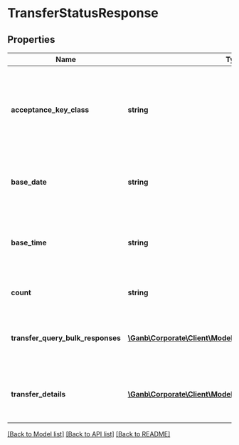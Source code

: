 # TransferStatusResponse

## Properties
Name | Type | Description | Notes
------------ | ------------- | ------------- | -------------
**acceptance_key_class** | **string** | 照会対象キー区分 半角数字 リクエストしたときと同じ内容 照会対象のキー 1：振込申請照会対象指定、2：振込一括照会対象指定 | 
**base_date** | **string** | 基準日 半角文字 振込照会明細情報を照会した基準日を示します YYYY-MM-DD形式 | 
**base_time** | **string** | 基準時刻 半角文字 振込照会明細情報を照会した基準時刻を示します HH:MM:SS+09:00形式 | 
**count** | **string** | 明細取得件数 半角数字 振込明細の件数 | 
**transfer_query_bulk_responses** | [**\Ganb\Corporate\Client\Model\TransferQueryBulkResponse[]**](TransferQueryBulkResponse.md) | 振込一括照会対象指定レスポンス 該当する情報が無い場合は項目自体を設定しません | [optional] 
**transfer_details** | [**\Ganb\Corporate\Client\Model\TransferDetail[]**](TransferDetail.md) | 振込照会明細情報 振込照会明細情報のリスト 該当する情報が無い場合は空のリストを返却 | [optional] 

[[Back to Model list]](../README.md#documentation-for-models) [[Back to API list]](../README.md#documentation-for-api-endpoints) [[Back to README]](../README.md)


